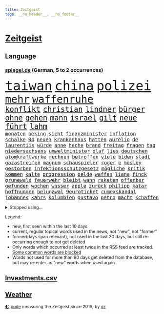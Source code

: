```yaml
---
title: Zeitgeist
tags: __no_header__, __no_footer__
---
```


# [Zeitgeist](https://oliz.io/zeitgeist/)

## Language

<h3><a href="https://www.spiegel.de" target="_blank">spiegel.de</a> (German, 5 to 2 occurrences)</h3>
<p style="font-family:monospace">
<span style="font-size:32pt"><a href="news_links.html#taiwan" class="current">taiwan</a></span>
<span style="font-size:32pt"><a href="news_links.html#china" class="current">china</a></span>
<span style="font-size:32pt"><a href="news_links.html#polizei" class="current">polizei</a></span>
<br>
<span style="font-size:25pt"><a href="news_links.html#mehr" class="current">mehr</a></span>
<span style="font-size:25pt"><a href="news_links.html#waffenruhe" class="current">waffenruhe</a></span>
<br>
<span style="font-size:18pt"><a href="news_links.html#konflikt" class="current">konflikt</a></span>
<span style="font-size:18pt"><a href="news_links.html#christian" class="current">christian</a></span>
<span style="font-size:18pt"><a href="news_links.html#lindner" class="current">lindner</a></span>
<span style="font-size:18pt"><a href="news_links.html#bürger" class="current">bürger</a></span>
<span style="font-size:18pt"><a href="news_links.html#ohne" class="current">ohne</a></span>
<span style="font-size:18pt"><a href="news_links.html#gehen" class="current">gehen</a></span>
<span style="font-size:18pt"><a href="news_links.html#mann" class="current">mann</a></span>
<span style="font-size:18pt"><a href="news_links.html#israel" class="current">israel</a></span>
<span style="font-size:18pt"><a href="news_links.html#gilt" class="current">gilt</a></span>
<span style="font-size:18pt"><a href="news_links.html#neue" class="current">neue</a></span>
<span style="font-size:18pt"><a href="news_links.html#führt" class="current">führt</a></span>
<span style="font-size:18pt"><a href="news_links.html#lahm" class="current">lahm</a></span>
<br>
<span style="font-size:12pt"><a href="news_links.html#monaten" class="current">monaten</a></span>
<span style="font-size:12pt"><a href="news_links.html#peking" class="current">peking</a></span>
<span style="font-size:12pt"><a href="news_links.html#sieht" class="current">sieht</a></span>
<span style="font-size:12pt"><a href="news_links.html#finanzminister" class="current">finanzminister</a></span>
<span style="font-size:12pt"><a href="news_links.html#inflation" class="current">inflation</a></span>
<span style="font-size:12pt"><a href="news_links.html#schalke" class="current">schalke</a></span>
<span style="font-size:12pt"><a href="news_links.html#04" class="current">04</a></span>
<span style="font-size:12pt"><a href="news_links.html#neuen" class="current">neuen</a></span>
<span style="font-size:12pt"><a href="news_links.html#krankenhaus" class="current">krankenhaus</a></span>
<span style="font-size:12pt"><a href="news_links.html#hatten" class="current">hatten</a></span>
<span style="font-size:12pt"><a href="news_links.html#aurelio" class="new">aurelio</a></span>
<span style="font-size:12pt"><a href="news_links.html#de" class="current">de</a></span>
<span style="font-size:12pt"><a href="news_links.html#laurentiis" class="new">laurentiis</a></span>
<span style="font-size:12pt"><a href="news_links.html#würde" class="current">würde</a></span>
<span style="font-size:12pt"><a href="news_links.html#anne" class="current">anne</a></span>
<span style="font-size:12pt"><a href="news_links.html#heche" class="new">heche</a></span>
<span style="font-size:12pt"><a href="news_links.html#brand" class="current">brand</a></span>
<span style="font-size:12pt"><a href="news_links.html#freitag" class="current">freitag</a></span>
<span style="font-size:12pt"><a href="news_links.html#fragen" class="current">fragen</a></span>
<span style="font-size:12pt"><a href="news_links.html#tag" class="current">tag</a></span>
<span style="font-size:12pt"><a href="news_links.html#niedersachsens" class="current">niedersachsens</a></span>
<span style="font-size:12pt"><a href="news_links.html#umweltminister" class="current">umweltminister</a></span>
<span style="font-size:12pt"><a href="news_links.html#olaf" class="current">olaf</a></span>
<span style="font-size:12pt"><a href="news_links.html#lies" class="current">lies</a></span>
<span style="font-size:12pt"><a href="news_links.html#deutschen" class="current">deutschen</a></span>
<span style="font-size:12pt"><a href="news_links.html#atomkraftwerke" class="current">atomkraftwerke</a></span>
<span style="font-size:12pt"><a href="news_links.html#rechnen" class="current">rechnen</a></span>
<span style="font-size:12pt"><a href="news_links.html#betroffen" class="current">betroffen</a></span>
<span style="font-size:12pt"><a href="news_links.html#viele" class="current">viele</a></span>
<span style="font-size:12pt"><a href="news_links.html#biden" class="current">biden</a></span>
<span style="font-size:12pt"><a href="news_links.html#stadt" class="current">stadt</a></span>
<span style="font-size:12pt"><a href="news_links.html#gazastreifen" class="current">gazastreifen</a></span>
<span style="font-size:12pt"><a href="news_links.html#magnum" class="new">magnum</a></span>
<span style="font-size:12pt"><a href="news_links.html#schauspieler" class="current">schauspieler</a></span>
<span style="font-size:12pt"><a href="news_links.html#roger" class="current">roger</a></span>
<span style="font-size:12pt"><a href="news_links.html#e" class="current">e</a></span>
<span style="font-size:12pt"><a href="news_links.html#mosley" class="new">mosley</a></span>
<span style="font-size:12pt"><a href="news_links.html#gestorben" class="current">gestorben</a></span>
<span style="font-size:12pt"><a href="news_links.html#infektionsschutzgesetz" class="current">infektionsschutzgesetz</a></span>
<span style="font-size:12pt"><a href="news_links.html#mögliche" class="current">mögliche</a></span>
<span style="font-size:12pt"><a href="news_links.html#kritik" class="current">kritik</a></span>
<span style="font-size:12pt"><a href="news_links.html#kommen" class="current">kommen</a></span>
<span style="font-size:12pt"><a href="news_links.html#kalte" class="current">kalte</a></span>
<span style="font-size:12pt"><a href="news_links.html#progression" class="current">progression</a></span>
<span style="font-size:12pt"><a href="news_links.html#oelde" class="new">oelde</a></span>
<span style="font-size:12pt"><a href="news_links.html#waffen" class="current">waffen</a></span>
<span style="font-size:12pt"><a href="news_links.html#liana" class="current">liana</a></span>
<span style="font-size:12pt"><a href="news_links.html#finck" class="new">finck</a></span>
<span style="font-size:12pt"><a href="news_links.html#grunewald" class="new">grunewald</a></span>
<span style="font-size:12pt"><a href="news_links.html#feuerwehr" class="current">feuerwehr</a></span>
<span style="font-size:12pt"><a href="news_links.html#bleibt" class="current">bleibt</a></span>
<span style="font-size:12pt"><a href="news_links.html#wann" class="current">wann</a></span>
<span style="font-size:12pt"><a href="news_links.html#raketen" class="current">raketen</a></span>
<span style="font-size:12pt"><a href="news_links.html#offenbar" class="current">offenbar</a></span>
<span style="font-size:12pt"><a href="news_links.html#gefunden" class="current">gefunden</a></span>
<span style="font-size:12pt"><a href="news_links.html#wochen" class="current">wochen</a></span>
<span style="font-size:12pt"><a href="news_links.html#wasser" class="current">wasser</a></span>
<span style="font-size:12pt"><a href="news_links.html#apple" class="current">apple</a></span>
<span style="font-size:12pt"><a href="news_links.html#zurück" class="current">zurück</a></span>
<span style="font-size:12pt"><a href="news_links.html#philipp" class="current">philipp</a></span>
<span style="font-size:12pt"><a href="news_links.html#katar" class="current">katar</a></span>
<span style="font-size:12pt"><a href="news_links.html#hoffnungen" class="current">hoffnungen</a></span>
<span style="font-size:12pt"><a href="news_links.html#belugawal" class="new">belugawal</a></span>
<span style="font-size:12pt"><a href="news_links.html#9euroticket" class="current">9euroticket</a></span>
<span style="font-size:12pt"><a href="news_links.html#cumexskandal" class="new">cumexskandal</a></span>
<span style="font-size:12pt"><a href="news_links.html#johannes" class="current">johannes</a></span>
<span style="font-size:12pt"><a href="news_links.html#kahrs" class="new">kahrs</a></span>
<span style="font-size:12pt"><a href="news_links.html#kolumbien" class="current">kolumbien</a></span>
<span style="font-size:12pt"><a href="news_links.html#gustavo" class="current">gustavo</a></span>
<span style="font-size:12pt"><a href="news_links.html#petro" class="current">petro</a></span>
<span style="font-size:12pt"><a href="news_links.html#macht" class="current">macht</a></span>
<span style="font-size:12pt"><a href="news_links.html#schaffen" class="current">schaffen</a></span>
</p>
<details>
<summary>Stopped using...</summary>
<p class="former" style="font-size:12pt">
harry(656) mittelmeer(656) beispiel(655) maria(655) masken(655) angeordnet(654) depressionen(654) gefährlichen(654) leeren(654) stärken(654) ausschreitungen(653) bewährung(653) meinung(653) zentrum(653) atmosphäre(652) beantragen(652) dauer(652) erfahren(652) erteilt(652) guter(652) spdpolitiker(652) belarus(651) christine(651) entdeckten(651) gutachten(651) landesregierung(651) lukaschenko(651) wahlen(651) hinweisen(650) jahrzehntelang(650) nannte(650) niveau(650) senken(650) verdachts(650) vorstand(650) heftige(649) klimawandels(649) million(649) neuem(649) riss(649) spielraum(649) behandlung(648) belasten(648) beruf(648) einzug(648) entschuldigt(648) gegangen(648) jüngeren(648) lockdown(648) länge(648) militärs(648) schnelle(648) theater(648) verzweifelt(648) zweier(648) 2015(647) ausgezeichnet(647) blockieren(647) boeing(647) bundestagswahl(647) einstieg(647) hinterlassen(647) online(647) schadet(647) schlimm(647) schnee(647) vorliegt(647) wütend(647) zählen(647) 12(646) abgeordneten(646) anleger(646) co(646) hören(646) junger(646) rechts(646) tieren(646) unmut(646) warentest(646) übergeben(646) eskalieren(645) geduld(645) größter(645) hongkong(645) hunde(645) internen(645) kanzleramt(645) kaputt(645) käufer(645) landtag(645) mönchengladbach(645) nigeria(645) radsport(645) verwendet(645) virologe(645) weitet(645) zurzeit(645) allianz(644) bekämpfung(644) innenministerium(644) keller(644) kindesmissbrauch(644) schiedsrichter(644) schien(644) verraten(644) wort(644) anwälte(643) befand(643) beginnen(643) belarussische(643) beschluss(643) favoriten(643) finanziell(643) klären(643) lebens(643) politikerinnen(643) schwangere(643) senkt(643) vergangene(643) verschiebt(643) überprüft(643) klimapolitik(642) konzentrieren(642) lastwagen(642) plaßmann(642) stuttmann(642) tennis(642) weite(642) dezember(641) entwickelt(641) erheben(641) medikamente(641) werke(641) 33(640) beteiligung(640) demonstrationen(640) tauchen(640) weltwirtschaft(640) bilden(639) herr(639) fund(638) schwindet(638) torhüter(638) bewährungsstrafe(637) fußballer(637) verbindet(637) wähler(637) lieferten(636) william(636) 600(635) schwerem(635) billie(634) eilish(634) nachbarn(634) psychische(633) überraschung(633) dran(632) einschränkungen(632) richard(632) störung(632) virologen(632) überprüfen(632) impfen(631) kooperation(631) olympische(631) mecklenburgvorpommern(630) tragödie(630) analysiert(629) indonesien(629) begriff(627) fernsehen(627) monats(627) bürgerinnen(626) einschätzung(626) vieles(626) februar(625) schrecken(625) vorteile(625) ähnliche(625) wusste(624) amerikas(623) pandemiebekämpfung(623) papier(623) regierungserklärung(623) großem(622) apps(621) mitarbeiterin(621) griechischen(620) insolvenz(620) konferenz(620) landesweit(620) stört(620) niederländischen(619) rang(618) dramatischen(617) syrer(617) vorwürfen(617) krisen(616) festhalten(613) runden(612) provoziert(611) uhaft(610) afrikas(609) smartphones(608) veränderungen(606) prägte(605) erfolgreichen(603) eingeräumt(600) karlsruhe(598) abschluss(595) farbe(590) strukturen(590) cdu/csu(588) rolf(586) billiger(583) 58(573) nachrichtenagentur(551) iv(544) glasgow(542) diagnose(535) vormarsch(523) verlusten(511) finanziellen(498) urteile(497) universitäten(496) stimmenfang(493) elfjährigen(491) orte(489) gekippt(487) investor(479) daily(469) übrig(468) joseph(467) mitverantwortlich(460) kubicki(459) zwischenfall(454) stoltenberg(449) eskalierte(448) klimaaktivisten(447) grünes(435) vorgang(417) kugel(415) autofahrern(413) verließ(413) argument(405) ausgestellt(404) mangelware(402) rohstoffe(401) befragung(400) zusammenarbeiten(400) seither(396) fehlte(394) versichert(392) lee(391) sergej(391) leichten(390) rereportage(390) tickets(389) terroranschlag(388) erlag(386) auswärtige(385) sichere(383) spitzenpolitiker(382) freigesprochen(381) europol(380) norwegische(374) coup(373) assange(370) wikileaksgründer(370) chaotischen(369) venedig(367) hanau(365) c(363) konzentriert(362) fluten(354) pegasus(352) zerschlagen(351) fraktion(349) supermärkte(346) erweisen(345) handelsverband(344) schuhe(343) analysten(339) nachträglich(339) angemeldet(336) löschen(332) verteuern(332) regierte(329) geleistet(328) chappatte(327) anhängern(326) vorhang(323) haushalt(322) samsung(322) müttern(319) unterschiedlicher(318) lutz(317) befreiung(316) manuela(310) bali(305) 12000(302) trage(299) vorfeld(299) worum(299) befragt(295) erzbischof(295) schulden(295) bitcoins(294) personelle(293) abtreibung(292) redet(292) eindringlich(291) emotionen(291) renten(291) umgebracht(291) exportiert(290) straftaten(290) natostaaten(288) auftritten(287) gefeuert(286) kunstwerke(286) ampelregierung(284) aussichten(281) presseschau(279) begrüßen(277) leise(277) knappheit(276) nachziehen(276) saal(275) parlamentarier(274) kälte(272) einsturz(270) rotterdam(270) sauer(270) coronalage(269) hendrik(269) wüst(269) gewaltsamer(267) abu(266) kardashian(262) lockt(261) benutzt(260) unbekannter(260) swr(258) geopolitische(256) bayernprofi(255) zugeständnisse(254) beitreten(252) baldwin(250) michel(250) hinsicht(249) separatisten(249) sekunde(248) bescheid(246) solcher(246) schusswaffen(245) ungestört(243) verzögerungen(239) quält(238) versicherung(237) aggressiven(235) entsteht(235) strompreise(235) bewirken(233) lebenslang(233) museen(233) auseinandersetzungen(231) kontrollierte(231) vietnam(231) strafstoß(229) erwiesen(228) begehen(227) lehrerinnen(227) sagten(227) explodieren(226) lasse(226) schwein(226) eva(224) keeper(223) käme(223) mitleid(223) ministerinnen(222) unterzeichnen(221) funklöcher(218) texte(217) falsches(216) männlichkeit(216) verteuert(215) bemerkenswerte(214) totschlags(214) 87(213) stausee(213) traditionellen(212) antrittsbesuch(210) gefühle(208) pur(205) 140(203) berger(203) chinesisches(203) nadal(203) bredouille(202) busse(201) autozulieferer(200) erkrankungen(200) flugzeugen(200) stuhl(198) verpflichtung(198) kannten(197) schaulustige(197) supermärkten(197) match(195) aufwendig(193) luhansk(193) gefeierten(189) neuwagen(188) städtetag(188) verlangte(188) weitreichend(188) absolut(187) jubiläum(187) verkaufte(185) protestierenden(184) sony(184) damalige(182) jr(180) bonn(179) angestiegen(178) entführung(178) buckinghampalast(175) klimaschädliche(175) klitschko(175) methan(175) siebenjährige(175) vitali(175) royal(174) verzweifeln(174) wahlrechtsreform(174) braut(173) teilten(173) felsen(172) reuters(171) abzuwenden(170) frankfurts(170) neuerung(170) beschuldigte(169) ergeben(169) macher(169) slowakei(169) zahlungen(168) aneinander(167) bitter(167) genaue(167) misstrauensvotum(165) weltkriegs(165) österreicher(165) neil(164) premierministerin(164) young(164) überzeugung(164) hinweg(163) luftfahrt(163) siegeszug(163) sofortige(163) versteckte(163) berlusconi(162) silvio(162) toryabgeordneter(160) beckham(159) cyberangriff(158) iga(158) schnellste(158) świątek(158) fraglich(157) herum(156) oppositionellen(156) rekonstruktion(155) 1982(154) 250000(153) bejubelt(153) bezos(153) jacht(153) ohio(153) außergewöhnlich(152) sturmböen(152) verwüstet(152) zivilen(152) krasse(151) torwart(151) nestlé(150) polizistin(150) wilhelmshaven(150) begleiten(149) ökostrom(149) augenzeugen(148) betrugs(146) mitgliedern(146) verhilft(146) rauchen(145) triumphiert(145) vereinigung(145) beraterin(144) dreharbeiten(144) neunten(144) terroranschläge(144) begehrt(142) überlebende(142) abbau(141) abdeslam(141) air(140) gefolgt(140) grey(140) mau(140) menschliches(140) 03(139) gestärkt(139) 1100(138) mittagspause(138) siegesserie(138) sklaverei(138) sicherheitsinteressen(136) rechtsextremist(135) überweisen(135) betreiben(134) dienste(134) missbrauchsprozess(134) plätzen(134) verlangten(133) feierlichkeiten(132) kleben(132) stabil(132) anlässlich(131) konkretisiert(131) töchter(131) fritz(130) umbenannt(130) unsicher(130) beugt(129) hörte(129) geschosse(128) ausfällen(127) offizieller(127) verteidigungsbündnis(127) mobil(126) söldner(126) vereinbaren(126) bekundet(125) dog(125) rubel(125) importe(124) waffenlobby(124) willens(124) evakuierungen(122) fußballverband(122) jochen(122) h(121) schnellere(121) aktionär(120) empören(120) zugunglück(120) bombardierung(119) rahmen(119) sorokin(119) absichtlich(118) bestehenden(118) bewusst(118) iwan(118) unfällen(118) 55(116) boxer(116) dylan(116) derartige(114) oligarch(114) 25jähriger(113) modernen(113) offiziere(113) glaube(112) interessantesten(112) trinkwasser(112) wiederaufbau(112) alassad(111) baschar(111) militärbündnisses(111) reduzierung(110) vereinbarte(110) g20(108) herrschte(108) zugelegt(108) merke(107) traktoren(107) legalisieren(106) aramco(105) erteilen(105) saudi(105) wiedervereinigung(105) überlebenden(105) ausrichten(104) bestreiten(104) einkaufszentrum(104) tegernsee(104) nordmazedonien(103) rechnungshof(103) mysteriöse(102) drohe(101) gerüstet(100) zurückgedrängt(100) asphalt(99) entfernten(99) flexibel(99) staatstragend(99) abzusetzen(98) angeschlagene(98) jean(98) bräutigam(97) g7(97) rennserie(97) treue(97) mandat(96) tatverdächtiger(96) speichern(95) 34jähriger(94) beliebter(94) butscha(94) cambridge(93) entgleiste(93) wahllos(93) zeugnis(93) waggon(92) heutiger(91) lernrückstände(90) lieferanten(90) umzugehen(90) warteten(90) verbreiteten(89) überwachungsvideos(89) antisemiten(88) auslieferungen(88) authentische(88) eliteeinheit(88) geeignet(88) lieferproblemen(88) ukrainebotschafter(88) gravierende(87) anrecht(86) behoben(86) exkanzlerin(86) präsidentschaftswahlen(86) schleppend(86) abrufbar(85) coronajahren(85) anschuldigungen(84) arminia(84) ausbeutung(84) halbfinaleinzug(84) multimilliardär(84) qualifying(84) regierungsmitglieder(84) ufer(84) usmusiker(84) aufschwingt(83) cameron(83) flügen(83) michigan(83) thermometer(83) billigen(82) endkunden(82) fahnder(82) festland(82) jahrhundertflut(82) jesus(82) recherchen(82) taifun(82) tierliebe(82) witze(82) betrugsvorwürfen(81) datenschützer(81) gesamtsieg(81) islamist(81) junior(81) kopfsteinpflaster(81) nachvollziehbar(81) schwert(81) sjewjerodonezk(81) steile(81) touristenziel(81) akteure(80) coronazeit(80) hilfreich(80) reif(80) sollt(80) umrüsten(80) vereinbar(80) weizenimporte(80) chicago(79) krawallen(79) dhl(78) exfraktionschef(78) fahrräder(78) mischung(78) netzbetreiber(78) puigdemont(78) südchinesischen(78) würdigung(78) einzukaufen(77) exregierungschef(77) leonard(77) mobilfunk(77) teures(77) zelebriert(77) franzosen(76) kante(76) liiert(76) rice(76) überfüllten(76) ausgerutscht(75) niedersächsische(75) sau(75) unterlag(75) ausfuhren(74) cern(74) ferienhaus(74) hitzig(74) hongkonger(74) mitschnitt(74) nachgerechnet(74) schlamm(74) teilchenbeschleuniger(74) wahlkampfveranstaltung(74) händeringend(73) querdenken(73) tenniswelt(73) virtuell(73) erhobenen(72) jungstar(72) wütende(72) beratern(71) berüchtigter(71) hilfsleistungen(71) lettischen(71) lustig(71) niedrigere(71) zustände(71) 91jährige(70) avatar(70) medienmogul(70) ukrainekonferenz(70) zusammenkunft(70) allenfalls(69) auswählen(69) herausgekommen(69) set(69) topspielerin(69) zahlungsmittel(69) bewährte(68) filmset(68) nachnamen(68) einstecken(67) hochzeiten(67) mittelfinger(67) scholz’(67) umbringen(67) unterrichten(67) westjordanland(67) entbunden(66) lösegeld(66) meisterleistung(66) schlangeninsel(66) stießen(66) stoffen(66) verheiratet(66) verstrickt(66) zaubern(66) dolly(65) erwog(65) foul(65) schwarzfahrer(65) stiehlt(65) tyrann(65) umzubringen(65) wissenschaftlern(65) alec(64) bett(64) dubiose(64) entwendet(64) grenzschutzagentur(64) vermittelte(64) volksfest(64) empfindet(63) fährte(63) g20gipfel(63) gucci(63) verona(63) einzelner(62) gegründeten(62) klimakatastrophe(62) spice(62) symbolpolitik(62) unternehmern(62) wehrte(62) erschreckend(61) ewigen(61) halbieren(61) insolvenzverwalter(61) miguel(61) r(61) sunday(61) unbewohnbar(61) untersuchungskommission(61) affenpockenvirus(60) arbeitskosten(60) clans(60) erkennbar(60) intellektuelle(60) lernlücken(60) lngterminal(60) nationalisten(60) objekte(60) potenzial(60) schutzschirm(60) zapfsäulen(60) boulevardzeitung(59) kartenzahlungen(59) perspektiven(59) seeleute(59) ansprechen(58) covid19fällen(58) gestohlene(58) japanische(58) aufzutreten(57) bgh(57) inhaftierter(57) telefone(57) tuchels(57) usstausee(57) zumutung(57) einflussnahme(56) geldautomatensprenger(56) gewerkschaftsbund(56) stefanos(56) tsitsipas(56) 184(55) bundesverteidigungsministerin(55) coronaaufholprogramm(55) usbasketballstar(55) 44jähriger(54) akleh(54) entschädigungen(54) handelsketten(54) massivem(54) tierschützern(54) glühenden(53) hauptrolle(53) profitierten(53) reiseziel(53) shireen(53) truppenbesuch(53) aufsichtsratschef(52) batterietechnik(52) besitz(52) chefs(52) ibiza(52) juristen(52) rammte(52) tripolis(52) borne(51) desaströse(51) laune(51) marcos(51) ministerposten(51) mitarbeitende(51) schusswaffenattacke(51) wahlrechtskommission(51) élisabeth(51) bewirkt(50) queere(50) totalausfall(50) zeitreise(50) 59(49) anerkennen(49) berufseinsteiger(49) botschafterin(49) herzlich(49) kostensteigerungen(49) langjähriger(49) praxen(49) radikalisierte(49) finalen(48) formulierungen(48) regimegegner(48) situationen(48) tobten(48) trainings(48) transit(48) wohlstandsverlust(48) beeinträchtigungen(47) berben(47) erntete(47) royale(47) verbrennungsmotor(47) ausgebucht(46) einzigen(46) feldmann(46) periode(46) platini(46) restlichen(46) todesangst(46) trümmer(46) vollgas(46) dividende(45) einfangen(45) einsparen(45) jobverlust(45) muskeln(45) rangers(45) zentralbankchef(45) aufgeschoben(44) monatsgehalt(44) nervös(44) ostchinesischen(44) polizeigewalt(44) relegationsspiel(44) unfreiwillige(44) vorteilsannahme(44) wahlkreisen(44) warschaus(44) bundesverwaltungsgerichts(43) charakterlichen(43) gravierend(43) killnet(43) liveticker(43) monatelange(43) naturkatastrophen(43) ross(43) sexistischer(43) skelett(43) berüchtigten(42) schicksale(42) verzeihung(42) weltrangliste(42) clevere(41) einheimischen(41) handwerker(41) joshua(41) künstlichen(41) quälte(41) triumphierte(41) burg(40) erkannt(40) lehrergewerkschaften(40) literaturarchiv(40) marbach(40) problemlos(40) rechtlich(40) schwarzgrüne(40) sätzen(40) verbreitung(40) verirrte(40) argentinischen(39) banksy(39) crewmitglieder(39) etagenbetten(39) hochzeitsfeier(39) lob(39) topfavorit(39) wals(39) provozieren(38) senegal(38) adresse(37) angezählt(37) chaotisch(37) debütantin(37) knapper(37) matches(37) osnabrück(37) renommierte(37) schwuler(37) verschrieben(37) zugestellt(37) freunden(36) monte(36) natonorderweiterung(36) spiegeldatenanalyse(36) tschechischen(36) 1938(35) 40stundenwoche(35) deutete(35) erstligisten(35) gegenwart(35) margot(35) nordamerikas(35) vereinsgeschichte(35) wohnungskonzern(35) zelte(35) 34jährige(34) afdlandesverband(34) edeka(34) möbel(34) nehme(34) schieben(34) tankstellen(34) weitergeben(34) arbeitgebern(33) attestiert(33) bergungskräfte(33) dänemarks(33) gesuchten(33) konzertierte(33) risiken(33) selbsttest(33) unfug(33) carles(32) erreger(32) guardian(32) sudan(32) alltags(31) arztpraxen(31) profi(31) bleiberecht(30) erbitterte(30) eskapaden(30) geröll(30) harvey(30) integrierte(30) löcher(30) philadelphia(30) rudert(30) schlusssprint(30) übergewinnsteuer(30) fotografinnen(29) regionalen(29) transportieren(29) wmhalbfinale(29) finde(28) geschäftsmann(28) haften(28) intime(28) neuseelands(28) rechtsextrem(28) südchinesisches(28) vries(28) zerrüttet(28) favre(27) kostenlosen(27) kriminalreporter(27) entgleisten(26) grabstein(26) vorläufigen(26) zusammenhängt(26) 500000(25) einfallen(25) erwartungsgemäß(25) geschaffen(25) halter(25) ikea(25) kugeln(25) nhl(25) plakate(25) skopje(25) verbesserte(25) 31jährigen(24) alzheimer(24) comingout(24) cruz(24) definieren(24) santos(24) ted(24) vorübergehende(24) zealand(24) appellierten(23) heide(23) klebt(23) kostete(23) zeugenaussagen(23) beast(22) begeht(22) biologie(22) bundeskartellamt(22) erstreiten(22) nachbarschaft(22) prozessbeginn(22) schwimmwm(22) sommerreisewelle(22) sowjetrepublik(22) tiroler(22) vorantreiben(22) abonnenten(21) ataman(21) bundes(21) drogeriekette(21) ferda(21) freigestellt(21) fühlten(21) haien(21) mittwochvormittag(21) spiegelveranstaltung(21) tieres(21) trans(21) tschetschenischen(21) verpflichtend(21) bestie(20) millionenzahlung(20) biontech(19) eigenheim(19) kaltblütige(19) menasse(19) nordafrika(19) technologie(19) überschwemmen(19) aufbruch(18) bedrohlichere(18) bekennt(18) bestürzung(18) flüssigkeit(18) g7gipfels(18) these(18) torpedierte(18) totalenergies(18) achtparteienregierung(17) aktienindex(17) björn(17) fdpjustizminister(17) feststellen(17) höcke(17) plünderungen(17) reinhard(17) südfrankreich(17) theo(17) absurden(16) ausmaße(16) hauptfeld(16) jobcenter(16) linksbündnis(16) notenbanken(16) salzgitter(16) schwarzmeerhafen(16) wirksamkeit(16) zweikampf(16) 83jähriger(15) antidiskriminierungsbeauftragten(15) bordeaux(15) gesprengt(15) rechtmäßig(15) stabilisieren(15) 175(14) batterien(14) cyberangriffe(14) errichtet(14) grüßen(14) humboldtuniversität(14) rettungsaktion(14) überführung(14) bandera(13) expertenrat(13) ferienbeginn(13) gestreikt(13) grundstein(13) atomstrom(12) coronasachverständigenrat(12) rasenmähen(12) usbotschaft(12) verehrung(12) weltfußballerin(12) akute(11) duschen(11) jule(11) niemeier(11) schwächelt(11) total(11) verherrlichte(11) warmen(11)
</p>
</details>
<p>Legend:
<ul>
<li><span class="new">new</span>, first seen within the last 10 days</li>
<li><span class="current">current</span>, regular topical words used in the news, not "new", not "former"</li>
<li><span class="former">former(days span relevant)</span>, not used in the last 30 days, but still re-occurring enough to not get deleted</li>
<li>Only words which occurred at least twice in the RSS feed are tracked. <a href="language/filters.py">Some common words are blocked</a></li>
<li>Words not used for more than 90 days get deleted from the database, but may re-enter as "new" words when used again</li>
</ul>
</p>

## [Investments](investments.html)[.csv](investments.csv)

## [Weather](weather.html)

<footer>
<a href="javascript:toggleTheme()" class="nav">🌓</a>
<a href="https://github.com/ooz/zeitgeist">code</a> measuring the Zeitgeist since 2019, by <a href="https://oliz.io">oz</a>
</footer>

